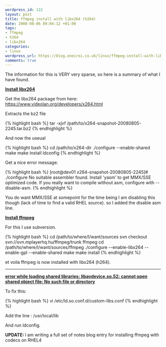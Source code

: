 ```yaml
--- 
wordpress_id: 122
layout: post
title: ffmpeg install with libx264 (h264)
date: 2008-08-06 09:04:12 +01:00
tags: 
- ffmpeg
- h264
- libx264
categories: 
- linux
wordpress_url: https://blog.oneiroi.co.uk/linux/ffmpeg-install-with-libx264-h264
comments: true
---
```

The information for this is VERY very sparse, so here is a summary of what I have found.

<b><u>Install libx264</u></b>

Get the libx264 package from here: <a href="https://www.videolan.org/developers/x264.html">https://www.videolan.org/developers/x264.html</a>

Extracts the bz2 file 

{% highlight bash %}
tar -xjvf /path/to/x264-snapshot-20080805-2245.tar.bz2
{% endhighlight %}

And now the useual

{% highlight bash %}
cd /path/to/x264-dir
./configure --enable-shared
make
make install
ldconfig
{% endhighlight %}

Get a nice error message:

{% highlight bash %}
[root@dev01 x264-snapshot-20080805-2245]# ./configure
No suitable assembler found.  Install 'yasm' to get MMX/SSE optimized code.
If you really want to compile without asm, configure with --disable-asm.
{% endhighlight %}

You do want MMX/SSE at somepoint for the time being I am disabling this though (lack of time to find a valid RHEL source). so I added the disable asm line.

<b><u>Install ffmpeg</u></b>

For this I use subversion.

{% highlight bash %}
cd /path/to/where/I/want/sources
svn checkout svn://svn.mplayerhq.hu/ffmpeg/trunk ffmpeg
cd /path/to/where/I/want/sources/ffmpeg
./configure --enable-libx264 --enable-gpl --enable-shared
make
make install
{% endhighlight %}

et voila ffmpeg is now installed with libx264 (h264).

<hr />

<u><b>error while loading shared libraries: libavdevice.so.52: cannot open shared object file: No such file or directory</b></u>

To fix this:

{% highlight bash %}
vi /etc/ld.so.conf.d/custom-libs.conf
{% endhighlight %}

Add the line : /usr/local/lib

And run ldconfig.

<b>UPDATE: </b> I am writing a full set of notes blog entry for installing ffmpeg with codecs on RHEL4
